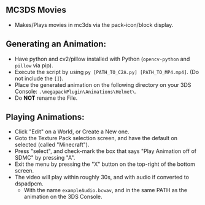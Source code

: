 ## MC3DS Movies
- Makes/Plays movies in mc3ds via the pack-icon/block display.


## Generating an Animation:
- Have python and cv2/pillow installed with Python (`opencv-python` and `pillow` via pip).
- Execute the script by using `py [PATH_TO_C2A.py] [PATH_TO_MP4.mp4]`. (Do not include the `[]`).
- Place the generated animation on the following directory on your 3DS Console: `.\megapackPlugin\Animations\Helmet\`.
- Do **NOT** rename the File.

## Playing Animations:
- Click "Edit" on a World, or Create a New one.
- Goto the Texture Pack selection screen, and have the default on selected (called "Minecraft").
- Press "select", and check-mark the box that says "Play Animation off of SDMC" by pressing "A".
- Exit the menu by pressing the "X" button on the top-right of the bottom screen.
- The video will play within roughly 30s, and with audio if converted to dspadpcm.
  - With the name `exampleAudio.bcwav`, and in the same PATH as the animation on the 3DS Console.
